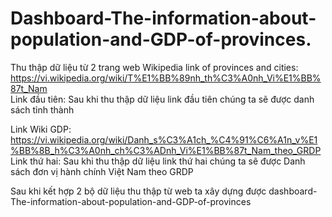 # Dashboard-The-information-about-population-and-GDP-of-provinces.</br>
Thu thập dữ liệu từ 2 trang web 
Wikipedia link of provinces and cities: https://vi.wikipedia.org/wiki/T%E1%BB%89nh_th%C3%A0nh_Vi%E1%BB%87t_Nam </br>
Link đầu tiên: Sau khi thu thập dữ liệu link đầu tiên chúng ta sẽ được danh sách tỉnh thành

Link Wiki GDP: https://vi.wikipedia.org/wiki/Danh_s%C3%A1ch_%C4%91%C6%A1n_v%E1%BB%8B_h%C3%A0nh_ch%C3%ADnh_Vi%E1%BB%87t_Nam_theo_GRDP </br>
Link thứ hai: Sau khi thu thập dữ liệu link thứ hai chúng ta sẽ được Danh sách đơn vị hành chính Việt Nam theo GRDP

Sau khi kết hợp 2 bộ dữ liệu thu thập từ web ta xây dựng được dashboard-The-information-about-population-and-GDP-of-provinces
